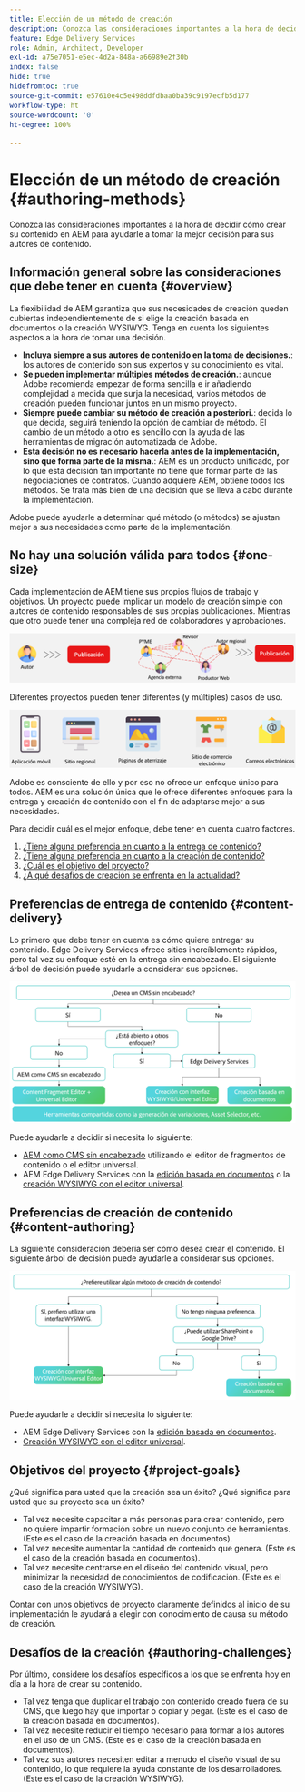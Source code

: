 ```yaml
---
title: Elección de un método de creación
description: Conozca las consideraciones importantes a la hora de decidir cómo crear su contenido en AEM para ayudarle a tomar la mejor decisión para sus autores de contenido.
feature: Edge Delivery Services
role: Admin, Architect, Developer
exl-id: a75e7051-e5ec-4d2a-848a-a66989e2f30b
index: false
hide: true
hidefromtoc: true
source-git-commit: e57610e4c5e498ddfdbaa0ba39c9197ecfb5d177
workflow-type: ht
source-wordcount: '0'
ht-degree: 100%

---
```


# Elección de un método de creación {#authoring-methods}

Conozca las consideraciones importantes a la hora de decidir cómo crear su contenido en AEM para ayudarle a tomar la mejor decisión para sus autores de contenido.

## Información general sobre las consideraciones que debe tener en cuenta {#overview}

La flexibilidad de AEM garantiza que sus necesidades de creación queden cubiertas independientemente de si elige la creación basada en documentos o la creación WYSIWYG. Tenga en cuenta los siguientes aspectos a la hora de tomar una decisión.

* **Incluya siempre a sus autores de contenido en la toma de decisiones.**: los autores de contenido son sus expertos y su conocimiento es vital.
* **Se pueden implementar múltiples métodos de creación.**: aunque Adobe recomienda empezar de forma sencilla e ir añadiendo complejidad a medida que surja la necesidad, varios métodos de creación pueden funcionar juntos en un mismo proyecto.
* **Siempre puede cambiar su método de creación a posteriori.**: decida lo que decida, seguirá teniendo la opción de cambiar de método. El cambio de un método a otro es sencillo con la ayuda de las herramientas de migración automatizada de Adobe.
* **Esta decisión no es necesario hacerla antes de la implementación, sino que forma parte de la misma.**: AEM es un producto unificado, por lo que esta decisión tan importante no tiene que formar parte de las negociaciones de contratos. Cuando adquiere AEM, obtiene todos los métodos. Se trata más bien de una decisión que se lleva a cabo durante la implementación.

Adobe puede ayudarle a determinar qué método (o métodos) se ajustan mejor a sus necesidades como parte de la implementación.

## No hay una solución válida para todos {#one-size}

Cada implementación de AEM tiene sus propios flujos de trabajo y objetivos. Un proyecto puede implicar un modelo de creación simple con autores de contenido responsables de sus propias publicaciones. Mientras que otro puede tener una compleja red de colaboradores y aprobaciones.

![Diferentes flujos de trabajo de creación](assets/authoring-workflows.png)

Diferentes proyectos pueden tener diferentes (y múltiples) casos de uso.

![Casos de uso](assets/use-cases.png)

Adobe es consciente de ello y por eso no ofrece un enfoque único para todos. AEM es una solución única que le ofrece diferentes enfoques para la entrega y creación de contenido con el fin de adaptarse mejor a sus necesidades.

Para decidir cuál es el mejor enfoque, debe tener en cuenta cuatro factores.

1. [¿Tiene alguna preferencia en cuanto a la entrega de contenido?](#content-delivery)
1. [¿Tiene alguna preferencia en cuanto a la creación de contenido?](#content-authoring)
1. [¿Cuál es el objetivo del proyecto?](#project-goals)
1. [¿A qué desafíos de creación se enfrenta en la actualidad?](#authoring-challenges)

## Preferencias de entrega de contenido {#content-delivery}

Lo primero que debe tener en cuenta es cómo quiere entregar su contenido. Edge Delivery Services ofrece sitios increíblemente rápidos, pero tal vez su enfoque esté en la entrega sin encabezado. El siguiente árbol de decisión puede ayudarle a considerar sus opciones.

![Árbol de decisiones de entrega de contenido](assets/content-delivery-decision-tree.png)

Puede ayudarle a decidir si necesita lo siguiente:

* [AEM como CMS sin encabezado](/help/headless/introduction.md) utilizando el editor de fragmentos de contenido o el editor universal.
* AEM Edge Delivery Services con la [edición basada en documentos](/help/edge/docs/authoring.md) o la [creación WYSIWYG con el editor universal](/help/edge/wysiwyg-authoring/authoring.md).

## Preferencias de creación de contenido {#content-authoring}

La siguiente consideración debería ser cómo desea crear el contenido. El siguiente árbol de decisión puede ayudarle a considerar sus opciones.

![Árbol de decisiones de creación de contenido](assets/content-authoring-decision-tree.png)

Puede ayudarle a decidir si necesita lo siguiente:

* AEM Edge Delivery Services con la [edición basada en documentos](/help/edge/docs/authoring.md).
* [Creación WYSIWYG con el editor universal](/help/edge/wysiwyg-authoring/authoring.md).

## Objetivos del proyecto {#project-goals}

¿Qué significa para usted que la creación sea un éxito? ¿Qué significa para usted que su proyecto sea un éxito?

* Tal vez necesite capacitar a más personas para crear contenido, pero no quiere impartir formación sobre un nuevo conjunto de herramientas. (Este es el caso de la creación basada en documentos).
* Tal vez necesite aumentar la cantidad de contenido que genera. (Este es el caso de la creación basada en documentos).
* Tal vez necesite centrarse en el diseño del contenido visual, pero minimizar la necesidad de conocimientos de codificación. (Este es el caso de la creación WYSIWYG).

Contar con unos objetivos de proyecto claramente definidos al inicio de su implementación le ayudará a elegir con conocimiento de causa su método de creación.

## Desafíos de la creación {#authoring-challenges}

Por último, considere los desafíos específicos a los que se enfrenta hoy en día a la hora de crear su contenido.

* Tal vez tenga que duplicar el trabajo con contenido creado fuera de su CMS, que luego hay que importar o copiar y pegar. (Este es el caso de la creación basada en documentos).
* Tal vez necesite reducir el tiempo necesario para formar a los autores en el uso de un CMS. (Este es el caso de la creación basada en documentos).
* Tal vez sus autores necesiten editar a menudo el diseño visual de su contenido, lo que requiere la ayuda constante de los desarrolladores. (Este es el caso de la creación WYSIWYG).
